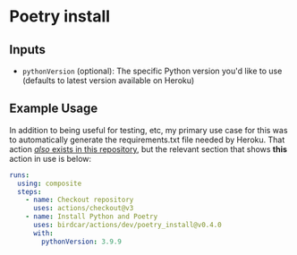 
# Poetry install



## Inputs

- `pythonVersion` (optional): The specific Python version you'd like to use (defaults to latest version available on Heroku)

## Example Usage

In addition to being useful for testing, etc, my primary use case for this was to automatically generate the requirements.txt file needed by Heroku. That action [_also_ exists in this repository](../poetry_export/README.md), but the relevant section that shows **this** action in use is below:

```yaml
runs:
  using: composite
  steps:
    - name: Checkout repository
      uses: actions/checkout@v3
    - name: Install Python and Poetry
      uses: birdcar/actions/dev/poetry_install@v0.4.0
      with:
        pythonVersion: 3.9.9
```
